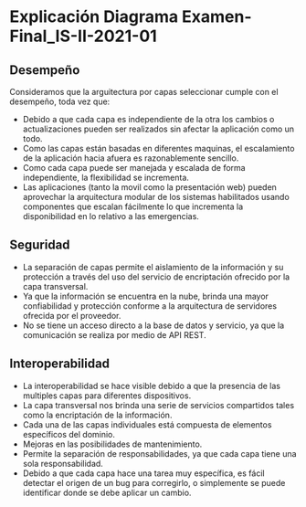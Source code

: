 # Explicación Diagrama Examen-Final_IS-II-2021-01
## Desempeño
Consideramos que la arguitectura por capas seleccionar cumple con el desempeño, toda vez que:

- Debido a que cada capa es independiente de la otra los cambios o actualizaciones pueden ser realizados sin afectar la aplicación como un todo. 
- Como las capas están basadas en diferentes maquinas, el escalamiento de la aplicación hacia afuera es razonablemente sencillo. 
- Como cada capa puede ser manejada y escalada de forma independiente, la flexibilidad se incrementa. 
- Las aplicaciones (tanto la movil como la presentación web) pueden aprovechar la arquitectura modular de los sistemas habilitados usando componentes que escalan fácilmente lo que incrementa la disponibilidad en lo relativo a las emergencias.

## Seguridad

- La separación de capas permite el aislamiento de la información y su protección a través del uso del servicio de encriptación ofrecido por la capa transversal.
- Ya que la información se encuentra en la nube, brinda una mayor confiabilidad y protección conforme a la arquitectura de servidores ofrecida por el proveedor.
- No se tiene un acceso directo a la base de datos y servicio, ya que la comunicación se realiza por medio de API REST.
## Interoperabilidad

- La interoperabilidad se hace visible debido a que la presencia de las multiples capas para diferentes dispositivos.
- La capa transversal nos brinda una serie de servicios compartidos tales como la encriptación de la información.
- Cada una de las capas individuales está compuesta de elementos específicos del dominio.
- Mejoras en las posibilidades de mantenimiento. 
- Permite la separación de responsabilidades, ya que cada capa tiene una sola responsabilidad. 
- Debido a que cada capa hace una tarea muy específica, es fácil detectar el origen de un bug para corregirlo, o simplemente se puede identificar donde se debe aplicar un cambio. 